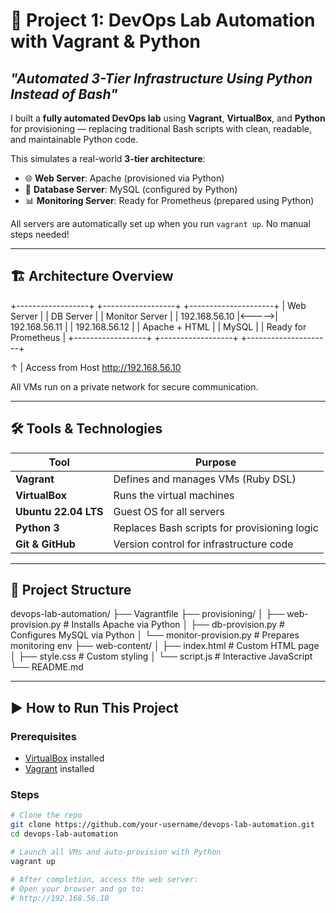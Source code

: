 # 🚀 Project 1: DevOps Lab Automation with Vagrant & Python

## *"Automated 3-Tier Infrastructure Using Python Instead of Bash"*

I built a **fully automated DevOps lab** using **Vagrant**, **VirtualBox**, and **Python** for provisioning — replacing traditional Bash scripts with clean, readable, and maintainable Python code.

This simulates a real-world **3-tier architecture**:
- 🌐 **Web Server**: Apache (provisioned via Python)
- 💾 **Database Server**: MySQL (configured by Python)
- 📊 **Monitoring Server**: Ready for Prometheus (prepared using Python)

All servers are automatically set up when you run `vagrant up`. No manual steps needed!

---

## 🏗️ Architecture Overview

+------------------+ +------------------+ +---------------------+
| Web Server | | DB Server | | Monitor Server |
| 192.168.56.10 |<----->| 192.168.56.11 | | 192.168.56.12 |
| Apache + HTML | | MySQL | | Ready for Prometheus |
+------------------+ +------------------+ +---------------------+

↑
|
Access from Host
http://192.168.56.10


All VMs run on a private network for secure communication.

---

## 🛠️ Tools & Technologies

| Tool | Purpose |
|------|--------|
| **Vagrant** | Defines and manages VMs (Ruby DSL) |
| **VirtualBox** | Runs the virtual machines |
| **Ubuntu 22.04 LTS** | Guest OS for all servers |
| **Python 3** | Replaces Bash scripts for provisioning logic |
| **Git & GitHub** | Version control for infrastructure code |

---

## 📂 Project Structure

devops-lab-automation/
├── Vagrantfile
├── provisioning/
│ ├── web-provision.py # Installs Apache via Python
│ ├── db-provision.py # Configures MySQL via Python
│ └── monitor-provision.py # Prepares monitoring env
├── web-content/
│ ├── index.html # Custom HTML page
│ ├── style.css # Custom styling
│ └── script.js # Interactive JavaScript
└── README.md


---

## ▶️ How to Run This Project

### Prerequisites
- [VirtualBox](https://www.virtualbox.org/) installed
- [Vagrant](https://www.vagrantup.com/) installed

### Steps
```bash
# Clone the repo
git clone https://github.com/your-username/devops-lab-automation.git
cd devops-lab-automation

# Launch all VMs and auto-provision with Python
vagrant up

# After completion, access the web server:
# Open your browser and go to:
# http://192.168.56.10

